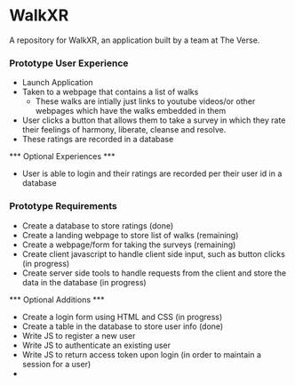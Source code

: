 # WalkXR
A repository for WalkXR, an application built by a team at The Verse. 

### Prototype User Experience ###
- Launch Application 
- Taken to a webpage that contains a list of walks
  - These walks are intially just links to youtube videos/or other webpages which have the walks embedded in them 
- User clicks a button that allows them to take a survey in which they rate their feelings of harmony, liberate, cleanse and resolve. 
- These ratings are recorded in a database 

*** Optional Experiences *** 
- User is able to login and their ratings are recorded per their user id in a database


### Prototype Requirements ### 

- Create a database to store ratings (done) 
- Create a landing webpage to store list of walks (remaining) 
- Create a webpage/form for taking the surveys (remaining) 
- Create client javascript to handle client side input, such as button clicks (in progress) 
- Create server side tools to handle requests from the client and store the data in the database (in progress) 

*** Optional Additions *** 
- Create a login form using HTML and CSS (in progress) 
- Create a table in the database to store user info (done)
- Write JS to register a new user 
- Write JS to authenticate an existing user 
- Write JS to return access token upon login (in order to maintain a session for a user) 
- 
